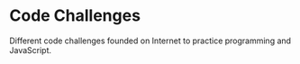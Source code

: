 # Code Challenges

Different code challenges founded on Internet to practice programming and JavaScript.

